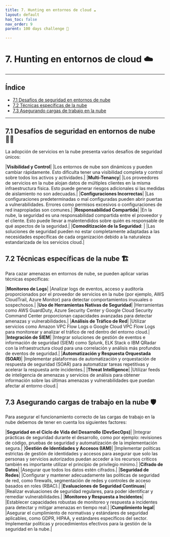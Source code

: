 ```yaml
---
title: 7. Hunting en entornos de cloud ☁️
layout: default
has_toc: false
nav_order: 9
parent: 100 days challenge 🗻

---
```


# 7.  Hunting en entornos de cloud ☁️
---
## Índice 

- [7.1 Desafíos de seguridad en entornos de nube ](https://nottaroff.github.io/workspace/docs/100%20days/7.%20Hunting%20en%20entornos%20de%20cloud/#71-desafíos-de-seguridad-en-entornos-de-nube) 
- [7.2 Técnicas específicas de la nube](https://nottaroff.github.io/workspace/docs/100%20days/7.%20Hunting%20en%20entornos%20de%20cloud/#72-técnicas-específicas-de-la-nube)
- [7.3 Asegurando cargas de trabajo en la nube](https://nottaroff.github.io/workspace/docs/100%20days/7.%20Hunting%20en%20entornos%20de%20cloud/#73-asegurando-cargas-de-trabajo-en-la-nube)

---


## 7.1 Desafíos de seguridad en entornos de nube 🧗🏻

La adopción de servicios en la nube presenta varios desafíos de seguridad únicos:

|**Visibilidad y Control**|
|Los entornos de nube son dinámicos y pueden cambiar rápidamente. Esto dificulta tener una visibilidad completa y control sobre todos los activos y actividades.|
|**Multi-Tenancy**| 
|Los proveedores de servicios en la nube alojan datos de múltiples clientes en la misma infraestructura física. Esto puede generar riesgos adicionales si las medidas de aislamiento no son adecuadas.|
|**Configuraciones Incorrectas**|
|Las configuraciones predeterminadas o mal configuradas pueden abrir puertas a vulnerabilidades. Errores como permisos excesivos o configuraciones de red inapropiadas son comunes.|
|**Responsabilidad Compartida**|
|En la nube, la seguridad es una responsabilidad compartida entre el proveedor y el cliente. Esto puede llevar a malentendidos sobre quién es responsable de qué aspectos de la seguridad.|
|**Comoditización de la Seguridad**: |
|Las soluciones de seguridad pueden no estar completamente adaptadas a las necesidades específicas de cada organización debido a la naturaleza estandarizada de los servicios cloud.|

## 7.2 Técnicas específicas de la nube 🏗️

Para cazar amenazas en entornos de nube, se pueden aplicar varias técnicas específicas:

|**Monitoreo de Logs**|
|Analizar logs de eventos, acceso y auditoría proporcionados por el proveedor de servicios en la nube (por ejemplo, AWS CloudTrail, Azure Monitor) para detectar comportamientos inusuales o sospechosos.|
|**Uso de Herramientas Nativas de Seguridad**|
|Herramientas como AWS GuardDuty, Azure Security Center y Google Cloud Security Command Center proporcionan capacidades avanzadas para detectar amenazas y vulnerabilidades.|
|**Análisis de Tráfico de Red**|
|Utilizar servicios como Amazon VPC Flow Logs o Google Cloud VPC Flow Logs para monitorear y analizar el tráfico de red dentro del entorno cloud.|
|**Integración de SIEM**|
|Integrar soluciones de gestión de eventos e información de seguridad (SIEM) como Splunk, ELK Stack o IBM QRadar con la infraestructura cloud para una correlación y análisis más profundos de eventos de seguridad.|
|**Automatización y Respuesta Orquestada (SOAR)**|
|Implementar plataformas de automatización y orquestación de respuesta de seguridad (SOAR) para automatizar tareas repetitivas y acelerar la respuesta ante incidentes.|
|**Threat Intelligence**|
|Utilizar feeds de inteligencia de amenazas y servicios de análisis para obtener información sobre las últimas amenazas y vulnerabilidades que puedan afectar al entorno cloud.|

## 7.3 Asegurando cargas de trabajo en la nube 🛡️

Para asegurar el funcionamiento correcto de las cargas de trabajo en la nube debemos de tener en cuenta los siguientes factores:

|**Seguridad en el Ciclo de Vida del Desarrollo (DevSecOps)**|
|Integrar prácticas de seguridad durante el desarrollo, como por ejemplo: revisiones de código, pruebas de seguridad y automatización de la implementación segura.|
|**Gestión de Identidades y Accesos (IAM)**|
|Implementar políticas estrictas de gestión de identidades y accesos para asegurar que solo las personas y servicios autorizados puedan acceder a los recursos críticos también es importante utilizar el principio de privilegio mínimo.|
|**Cifrado de Datos**|
|Asegurar que todos los datos estén cifrados.|
|**Seguridad de Redes**|
|Configurar y mantener adecuadamente las políticas de seguridad de red, como firewalls, segmentación de redes y controles de acceso basados en roles (RBAC).|
|**Evaluaciones de Seguridad Continuas**|
|Realizar evaluaciones de seguridad regulares, para poder identificar y remediar vulnerabilidades.|
|**Monitoreo y Respuesta a Incidentes**|
|Establecer capacidades robustas de monitoreo y respuesta a incidentes para detectar y mitigar amenazas en tiempo real.|
|**Cumplimiento legal**|
|Asegurar el cumplimiento de normativas y estándares de seguridad aplicables, como GDPR, HIPAA, y estándares específicos del sector. Implementar políticas y procedimientos efectivos para la gestión de la seguridad en la nube.|